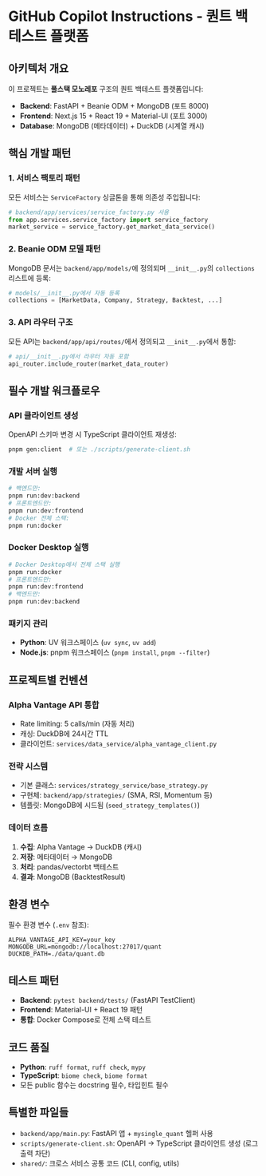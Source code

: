 # GitHub Copilot Instructions - 퀀트 백테스트 플랫폼

## 아키텍처 개요

이 프로젝트는 **풀스택 모노레포** 구조의 퀀트 백테스트 플랫폼입니다:

- **Backend**: FastAPI + Beanie ODM + MongoDB (포트 8000)
- **Frontend**: Next.js 15 + React 19 + Material-UI (포트 3000)
- **Database**: MongoDB (메타데이터) + DuckDB (시계열 캐시)

## 핵심 개발 패턴

### 1. 서비스 팩토리 패턴

모든 서비스는 `ServiceFactory` 싱글톤을 통해 의존성 주입됩니다:

```python
# backend/app/services/service_factory.py 사용
from app.services.service_factory import service_factory
market_service = service_factory.get_market_data_service()
```

### 2. Beanie ODM 모델 패턴

MongoDB 문서는 `backend/app/models/`에 정의되며 `__init__.py`의 `collections`
리스트에 등록:

```python
# models/__init__.py에서 자동 등록
collections = [MarketData, Company, Strategy, Backtest, ...]
```

### 3. API 라우터 구조

모든 API는 `backend/app/api/routes/`에서 정의되고 `__init__.py`에서 통합:

```python
# api/__init__.py에서 라우터 자동 포함
api_router.include_router(market_data_router)
```

## 필수 개발 워크플로우

### API 클라이언트 생성

OpenAPI 스키마 변경 시 TypeScript 클라이언트 재생성:

```bash
pnpm gen:client  # 또는 ./scripts/generate-client.sh
```

### 개발 서버 실행

```bash
# 백엔드만:
pnpm run:dev:backend
# 프론트엔드만:
pnpm run:dev:frontend
# Docker 전체 스택:
pnpm run:docker
```

### Docker Desktop 실행

```bash
# Docker Desktop에서 전체 스택 실행
pnpm run:docker
# 프론트엔드만:
pnpm run:dev:frontend
# 백엔드만:
pnpm run:dev:backend
```

### 패키지 관리

- **Python**: UV 워크스페이스 (`uv sync`, `uv add`)
- **Node.js**: pnpm 워크스페이스 (`pnpm install`, `pnpm --filter`)

## 프로젝트별 컨벤션

### Alpha Vantage API 통합

- Rate limiting: 5 calls/min (자동 처리)
- 캐싱: DuckDB에 24시간 TTL
- 클라이언트: `services/data_service/alpha_vantage_client.py`

### 전략 시스템

- 기본 클래스: `services/strategy_service/base_strategy.py`
- 구현체: `backend/app/strategies/` (SMA, RSI, Momentum 등)
- 템플릿: MongoDB에 시드됨 (`seed_strategy_templates()`)

### 데이터 흐름

1. **수집**: Alpha Vantage → DuckDB (캐시)
2. **저장**: 메타데이터 → MongoDB
3. **처리**: pandas/vectorbt 백테스트
4. **결과**: MongoDB (BacktestResult)

## 환경 변수

필수 환경 변수 (`.env` 참조):

```
ALPHA_VANTAGE_API_KEY=your_key
MONGODB_URL=mongodb://localhost:27017/quant
DUCKDB_PATH=./data/quant.db
```

## 테스트 패턴

- **Backend**: `pytest backend/tests/` (FastAPI TestClient)
- **Frontend**: Material-UI + React 19 패턴
- **통합**: Docker Compose로 전체 스택 테스트

## 코드 품질

- **Python**: `ruff format`, `ruff check`, `mypy`
- **TypeScript**: `biome check`, `biome format`
- 모든 public 함수는 docstring 필수, 타입힌트 필수

## 특별한 파일들

- `backend/app/main.py`: FastAPI 앱 + `mysingle_quant` 헬퍼 사용
- `scripts/generate-client.sh`: OpenAPI → TypeScript 클라이언트 생성 (로그 출력
  차단)
- `shared/`: 크로스 서비스 공통 코드 (CLI, config, utils)
